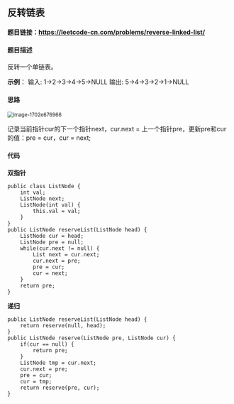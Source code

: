 ## 反转链表

#### 题目链接：https://leetcode-cn.com/problems/reverse-linked-list/

#### 题目描述

反转一个单链表。

**示例**： 输入: 1->2->3->4->5->NULL 输出: 5->4->3->2->1->NULL

#### 思路

<img src="E:\学习\markdown\study\hello-world\images\image-1702e676966.gif" alt="image-1702e676966" style="zoom:80%;" />

记录当前指针cur的下一个指针next，cur.next = 上一个指针pre，更新pre和cur的值：pre = cur，cur = next;

#### 代码

**双指针**

```
public class ListNode {
	int val;
	ListNode next;
	ListNode(int val) {
		this.val = val;
	}
}
public ListNode reserveList(ListNode head) {
	ListNode cur = head;
	ListNode pre = null;
	while(cur.next != null) {
		List next = cur.next;
		cur.next = pre;
		pre = cur;
        cur = next;
	}
	return pre;
}
```

**递归**

```
public ListNode reserveList(ListNode head) {
	return reserve(null, head);
}
public ListNode reserve(ListNode pre, ListNode cur) {
	if(cur == null) {
		return pre;
	}
	ListNode tmp = cur.next;
	cur.next = pre;
	pre = cur;
	cur = tmp;
	return reserve(pre, cur);
}
```

